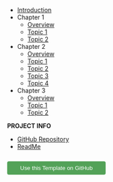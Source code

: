 - [Introduction](introduction.md)
- Chapter 1
  - [Overview](chapter-1/overview.md)
  - [Topic 1](chapter-1/topic-1.md)
  - [Topic 2](chapter-1/topic-2.md)
- Chapter 2
  - [Overview](chapter-2/overview.md)
  - [Topic 1](chapter-2/topics-1.md)
  - [Topic 2](chapter-2/topics-2.md)
  - [Topic 3](chapter-2/topics-3.md)
  - [Topic 4](chapter-2/topics-4.md)
- Chapter 3
  - [Overview](chapter-3/overview.md)
  - [Topic 1](chapter-3/topic-1.md)
  - [Topic 2](chapter-3/topic-2.md)

**PROJECT INFO**  
* [GitHub Repository](https://github.com/hibbitts-design/docsify-open-publishing-starter-kit/)  
* [ReadMe](https://github.com/hibbitts-design/docsify-open-publishing-starter-kit/blob/main/README.md)  

<form action="https://github.com/hibbitts-design/docsify-open-publishing-starter-kit/generate" target="_blank">
  <input type="submit" value="Use this Template on GitHub" style="cursor: pointer;margin-top:12px;padding:8px;background-color:#53A258;border:0px;border-radius:.25rem;color:#ffffff;display:inline-block;text-align:center;text-decoration:none;width:230px;-webkit-text-size-adjust:none;mso-hide:all;" />
</form>
